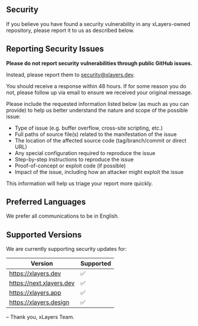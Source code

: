 ## Security

If you believe you have found a security vulnerability in any xLayers-owned repository, please report it to us as described below.

## Reporting Security Issues

**Please do not report security vulnerabilities through public GitHub issues.**

Instead, please report them to [security@xlayers.dev](mailto:security@xlayers.dev).

You should receive a response within 48 hours. If for some reason you do not, please follow up via email to ensure we received your original message.

Please include the requested information listed below (as much as you can provide) to help us better understand the nature and scope of the possible issue:

- Type of issue (e.g. buffer overflow, cross-site scripting, etc.)
- Full paths of source file(s) related to the manifestation of the issue
- The location of the affected source code (tag/branch/commit or direct URL)
- Any special configuration required to reproduce the issue
- Step-by-step instructions to reproduce the issue
- Proof-of-concept or exploit code (if possible)
- Impact of the issue, including how an attacker might exploit the issue

This information will help us triage your report more quickly.

## Preferred Languages

We prefer all communications to be in English.

## Supported Versions

We are currently supporting security updates for:

| Version                 | Supported |
| ----------------------- | --------- |
| https://xlayers.dev      | ✅        |
| https://next.xlayers.dev | ✅        |
| https://xlayers.app      | ✅        |
| https://xlayers.design   | ✅        |

– Thank you, xLayers Team.
